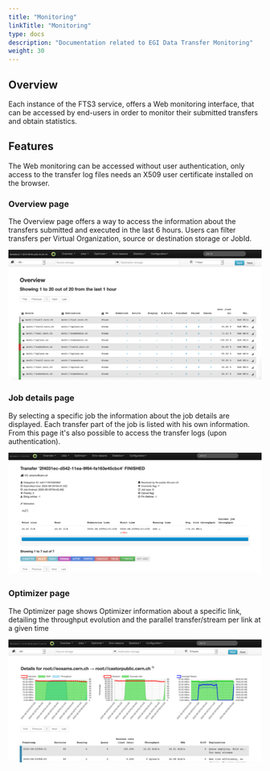 ```yaml
---
title: "Monitoring"
linkTitle: "Monitoring"
type: docs
description: "Documentation related to EGI Data Transfer Monitoring"
weight: 30
---
```


## Overview 
Each instance of the FTS3 service, offers a Web monitoring interface, that can be accessed 
by end-users in order to monitor their submitted transfers and obtain statistics.


## Features

The Web monitoring can be accessed without user authentication, only access to the transfer
 log files needs an X509 user certificate installed on the browser.

### Overview page  

The Overview page offers a way to access the information about the transfers submitted and
 executed in the last 6 hours. Users can filter transfers per Virtual Organization, source 
 or destination storage or JobId.

![image](ftsmon_overview.png)

### Job details page

By selecting a specific job the information about the job details are displayed. Each transfer 
part of the job is listed with his own information. From this page it's also possible to access the transfer logs (upon authentication).

![image](ftsmon_details.png)


### Optimizer page  

The Optimizer page shows Optimizer information about a specific link, detailing the throughput
 evolution and the parallel transfer/stream per link at a given time

![image](ftsmon_optimizer.png)

